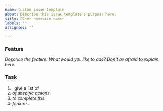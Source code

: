 ```yaml
---
name: Custom issue template
about: Describe this issue template's purpose here.
title: FS<n> <concise name>
labels: ''
assignees: ''

---
```


### Feature
_Describe the feature. What would you like to add? Don't be afraid to explain here._

### Task
1. _give a list of _
2. _of specific actions_
3. _to complete this_
4. _feature...._
